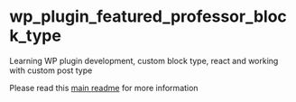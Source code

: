 # wp_plugin_featured_professor_block_type
Learning WP plugin development, custom block type, react and working with custom post type

<p>Please read this <a href="https://github.com/Krupiceva/wp_theme_code_academy">main readme</a> for more information</p>

